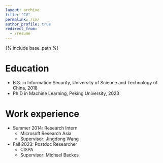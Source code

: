 ```yaml
---
layout: archive
title: "CV"
permalink: /cv/
author_profile: true
redirect_from:
  - /resume
---
```


{% include base_path %}

Education
======
* B.S. in Information Security, University of Science and Technology of China, 2018
* Ph.D in Machine Learning, Peking University, 2023
  
Work experience
======
* Summer 2014: Research Intern
  * Microsoft Research Asia
  * Supervisor: Jingdong Wang
* Fall 2023: Postdoc Researcher
  * CISPA
  * Supervisor: Michael Backes
